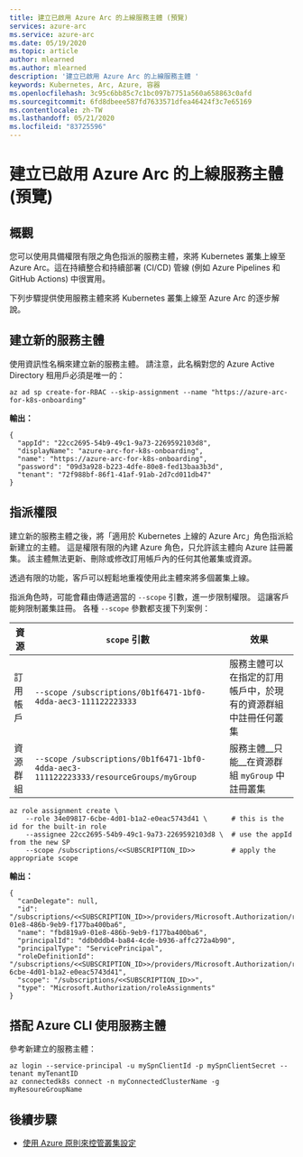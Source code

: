 ```yaml
---
title: 建立已啟用 Azure Arc 的上線服務主體 (預覽)
services: azure-arc
ms.service: azure-arc
ms.date: 05/19/2020
ms.topic: article
author: mlearned
ms.author: mlearned
description: '建立已啟用 Azure Arc 的上線服務主體 '
keywords: Kubernetes, Arc, Azure, 容器
ms.openlocfilehash: 3c95c6bb85c7c1bc097b7751a560a658863c0afd
ms.sourcegitcommit: 6fd8dbeee587fd7633571dfea46424f3c7e65169
ms.contentlocale: zh-TW
ms.lasthandoff: 05/21/2020
ms.locfileid: "83725596"
---
```

# <a name="create-an-azure-arc-enabled-onboarding-service-principal-preview"></a>建立已啟用 Azure Arc 的上線服務主體 (預覽)

## <a name="overview"></a>概觀

您可以使用具備權限有限之角色指派的服務主體，來將 Kubernetes 叢集上線至 Azure Arc。這在持續整合和持續部署 (CI/CD) 管線 (例如 Azure Pipelines 和 GitHub Actions) 中很實用。

下列步驟提供使用服務主體來將 Kubernetes 叢集上線至 Azure Arc 的逐步解說。

## <a name="create-a-new-service-principal"></a>建立新的服務主體

使用資訊性名稱來建立新的服務主體。 請注意，此名稱對您的 Azure Active Directory 租用戶必須是唯一的：

```console
az ad sp create-for-RBAC --skip-assignment --name "https://azure-arc-for-k8s-onboarding"
```

**輸出：**

```console
{
  "appId": "22cc2695-54b9-49c1-9a73-2269592103d8",
  "displayName": "azure-arc-for-k8s-onboarding",
  "name": "https://azure-arc-for-k8s-onboarding",
  "password": "09d3a928-b223-4dfe-80e8-fed13baa3b3d",
  "tenant": "72f988bf-86f1-41af-91ab-2d7cd011db47"
}
```

## <a name="assign-permissions"></a>指派權限

建立新的服務主體之後，將「適用於 Kubernetes 上線的 Azure Arc」角色指派給新建立的主體。 這是權限有限的內建 Azure 角色，只允許該主體向 Azure 註冊叢集。 該主體無法更新、刪除或修改訂用帳戶內的任何其他叢集或資源。

透過有限的功能，客戶可以輕鬆地重複使用此主體來將多個叢集上線。

指派角色時，可能會藉由傳遞適當的 `--scope` 引數，進一步限制權限。 這讓客戶能夠限制叢集註冊。 各種 `--scope` 參數都支援下列案例：

| 資源  | `scope` 引數| 效果 |
| ------------- | ------------- | ------------- |
| 訂用帳戶 | `--scope /subscriptions/0b1f6471-1bf0-4dda-aec3-111122223333` | 服務主體可以在指定的訂用帳戶中，於現有的資源群組中註冊任何叢集 |
| 資源群組 | `--scope /subscriptions/0b1f6471-1bf0-4dda-aec3-111122223333/resourceGroups/myGroup`  | 服務主體__只能__在資源群組 `myGroup` 中註冊叢集 |

```console
az role assignment create \
    --role 34e09817-6cbe-4d01-b1a2-e0eac5743d41 \      # this is the id for the built-in role
    --assignee 22cc2695-54b9-49c1-9a73-2269592103d8 \  # use the appId from the new SP
    --scope /subscriptions/<<SUBSCRIPTION_ID>>         # apply the appropriate scope
```

**輸出：**

```console
{
  "canDelegate": null,
  "id": "/subscriptions/<<SUBSCRIPTION_ID>>/providers/Microsoft.Authorization/roleAssignments/fbd819a9-01e8-486b-9eb9-f177ba400ba6",
  "name": "fbd819a9-01e8-486b-9eb9-f177ba400ba6",
  "principalId": "ddb0ddb4-ba84-4cde-b936-affc272a4b90",
  "principalType": "ServicePrincipal",
  "roleDefinitionId": "/subscriptions/<<SUBSCRIPTION_ID>>/providers/Microsoft.Authorization/roleDefinitions/34e09817-6cbe-4d01-b1a2-e0eac5743d41",
  "scope": "/subscriptions/<<SUBSCRIPTION_ID>>",
  "type": "Microsoft.Authorization/roleAssignments"
}
```

## <a name="use-service-principal-with-the-azure-cli"></a>搭配 Azure CLI 使用服務主體

參考新建立的服務主體：

```console
az login --service-principal -u mySpnClientId -p mySpnClientSecret --tenant myTenantID
az connectedk8s connect -n myConnectedClusterName -g myResoureGroupName
```

## <a name="next-steps"></a>後續步驟

* [使用 Azure 原則來控管叢集設定](./use-azure-policy.md)

